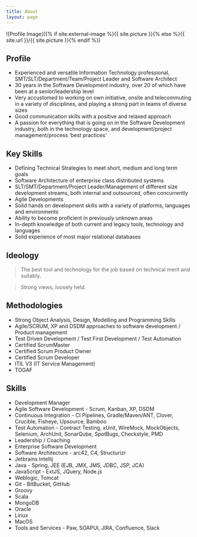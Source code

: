 ```yaml
---
title: About
layout: page
---
```

![Profile Image]({% if site.external-image %}{{ site.picture }}{% else %}{{ site.url }}/{{ site.picture }}{% endif %})

<h2>Profile</h2>

<ul class="skill-list">
	<li>Experienced and versatile Information Technology professional, SMT/SLT/Department/Team/Project Leader and Software Architect</li>
	<li>30 years in the Software Development industry, over 20 of which have been at a senior/leadership level</li>
	<li>Very accustomed to working on own initiative, onsite and telecommuting in a variety of disciplines, and playing a strong part in teams of diverse sizes</li>
	<li>Good communication skills with a positive and relaxed approach</li>
	<li>A passion for everything that is going on in the Software Development industry, both in the technology space, and development/project management/process ‘best practices’</li>
</ul>

<h2>Key Skills</h2>

<ul class="skill-list">
    <li>Defining Technical Strategies to meet short, medium and long term goals</li>
	<li>Software Architecture of enterprise class distributed systems</li>
	<li>SLT/SMT/Department/Project Leader/Management of different size development streams, both internal and outsourced, often concurrently</li>
	<li>Agile Developments</li>
    <li>Solid hands on development skills with a variety of platforms, languages and environments</li>
    <li>Ability to become proficient in previously unknown areas</li>
    <li>In-depth knowledge of both current and legacy tools, technology and languages</li>
    <li>Solid experience of most major relational databases</li>
</ul>


<h2>Ideology</h2>

> The best tool and technology for the job based on technical merit and suitably. 

> Strong views, loosely held.

<h2>Methodologies</h2>

<ul class="skill-list">
    <li>Strong Object Analysis, Design, Modelling and Programming Skills</li>
    <li>Agile/SCRUM, XP and DSDM approaches to software development / Product management</li>
    <li>Test Driven Development / Test First Development / Test Automation</li>
    <li>Certified ScrumMaster</li>
    <li>Certified Scrum Product Owner</li>
    <li>Certified Scrum Developer</li>
    <li>ITIL V3 (IT Service Management)</li>
    <li>TOGAF</li>
</ul>


<h2>Skills</h2>

<ul class="skill-list">
	<li>Development Manager</li>
	<li>Agile Software Development - Scrum, Kanban, XP, DSDM</li>
	<li>Continuous Integration - CI Pipelines, Gradle/Maven/ANT, Clover, Crucible, Fisheye, Upsource, Bamboo</li>
	<li>Test Automation - Contract Testing, xUnit, WireMock, MockObjects, Selenium, ArchUnit, SonarQube, SpotBugs, Checkstyle, PMD</li>
	<li>Leadership / Coaching</li>
	<li>Enterprise Software Development</li>
	<li>Software Architecture - arc42, C4, Structurizr</li>
	<li>Jetbrains Intellij</li>
	<li>Java - Spring, JEE (EJB, JMX, JMS, JDBC, JSP, JCA) </li>
	<li>JavaScript - ExtJS, JQuery, Node.js</li>
	<li>Weblogic, Tomcat</li>
	<li>Git - BitBucket, GitHub</li>
	<li>Groovy</li>
	<li>Scala</li>
	<li>MongoDB</li>
	<li>Oracle</li>
	<li>Linux</li>
	<li>MacOS</li>
	<li>Tools and Services - Paw, SOAPUI, JIRA, Confluence, Slack</li>
</ul>

